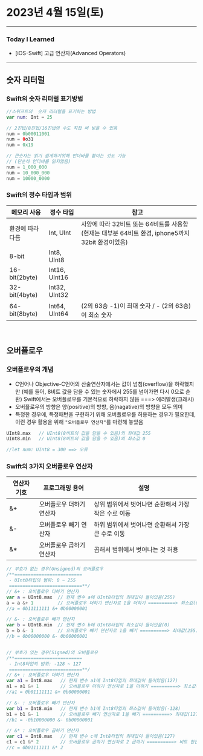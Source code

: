 # 2023년 4월 15일(토)

---

### Today I Learned 

- [iOS-Swift] 고급 연산자(Advanced Operators)

---

## 숫자 리터럴

### Swift의 숫자 리터럴 표기방법

```swift
//스위프트의	 숫자 리터럴을 표기하는 방법
var num: Int = 25

// 2진법/8진법/16진법의 수도 직접 써 넣을 수 있음
num = 0b00011001
num = 0o31
num = 0x19

// 큰숫자는 읽기 쉽게하기위해 언더바를 붙이는 것도 가능
// (단순히 언더바를 읽지않음)
num = 1_000_000
num = 10_000_000
num = 10000_0000
```

### Swift의 정수 타입과 범위

| 메모리 사용      | 정수 타입     | 참고                                                         |
| ---------------- | ------------- | ------------------------------------------------------------ |
| 환경에 따라 다름 | Int, UInt     | 사양에 따라 32비트 또는 64비트를 사용함 (현재는 대부분 64비트 환경, iphone5까지 32bit 환경이었음) |
| 8-bit            | Int8, UInt8   |                                                              |
| 16-bit(2byte)    | Int16, UInt16 |                                                              |
| 32-bit(4byte)    | Int32, UInt32 |                                                              |
| 64-bit(8byte)    | Int64, UInt64 | (2의 63승 -1)이 최대 숫자 / - (2의 63승)이 최소 숫자         |

<br/>

## 오버플로우

### 오버플로우의 개념

- C언어나 Objective-C언어의 산술연산자에서는 값이 넘침(overflow)을 허락했지만 (예를 들어, 8비트 값을 담을 수 있는 숫자에서 255를 넘어가면 다시 0으로 순환) Swift에서는 오버플로우를 기본적으로 허락하지 않음 ===> 에러발생(크래시)
- 오버플로우의 방향은 양(positive)의 방향, 음(nagative)의 방향을 모두 의미
- 특정한 경우에, 특정패턴을 구현하기 위해 오버플로우를 허용하는 경우가 필요한데, 이런 경우 활용을 위해 `"오버플로우 연산자"`를 마련해 놓았음

```swift
UInt8.max   // UInt8(8비트의 값을 담을 수 있음)의 최대값 255
UInt8.min   // UInt8(8비트의 값을 담을 수 있음)의 최소값 0

//let num: UInt8 = 300 ==> 오류
```

### Swift의 3가지 오버플로우 연산자

| 연산자 기호 | 프로그래밍 용어          | 설명                                                |
| ----------- | ------------------------ | --------------------------------------------------- |
| &+          | 오버플로우 더하기 연산자 | 상위 범위에서 벗어나면 순환해서 가장 작은 수로 이동 |
| &-          | 오버플로우 빼기 연산자   | 하위 범위에서 벗어나면 순환해서 가장 큰 수로 이동   |
| &*          | 오버플로우 곱하기 연산자 | 곱해서 범위에서 벗어나는 것 허용                    |

```swift
// 부호가 없는 경우(Unsigned)의 오버플로우
/**=========================
 - UInt8타입의 범위: 0 ~ 255
 ===========================**/
// &+ : 오버플로우 더하기 연산자
var a = UInt8.max  // 현재 변수 a에 UInt8타입의 최대값이 들어있음(255)
a = a &+ 1         // 오버플로우 더하기 연산자로 1을 더하기 ==========> 최소값(0)으로 이동
//a = 0b11111111 &+ 0b00000001

// &- : 오버플로우 빼기 연산자
var b = UInt8.min  // 현재 변수 b에 UInt8타입의 최소값이 들어있음(0)
b = b &- 1         // 오버플로우 빼기 연산자로 1을 빼기 ==========> 최대값(255)으로 이동
//b = 0b00000000 &- 0b00000001


// 부호가 있는 경우(Signed)의 오버플로우
/**=========================
 - Int8타입의 범위: -128 ~ 127
 ===========================**/
// &+ : 오버플로우 더하기 연산자
var a1 = Int8.max   // 현재 변수 a1에 Int8타입의 최대값이 들어있음(127)
a1 = a1 &+ 1        // 오버플로우 더하기 연산자로 1을 더하기 ==========> 최소값(-128)으로 이동
//a1 = 0b01111111 &+ 0b00000001

// &- : 오버플로우 빼기 연산자
var b1 = Int8.min   // 현재 변수 b1에 Int8타입의 최소값이 들어있음(-128)
b1 = b1 &- 1        // 오버플로우 빼기 연산자로 1을 빼기 ==========> 최대값(127)으로 이동
//b1 = -0b10000000 &- 0b00000001

// &* : 오버플로우 곱하기 연산자
var c1 = Int8.max   // 현재 변수 c에 Int8타입의 최대값이 들어있음(127)
c1 = c1 &* 2        // 오버플로우 곱하기 연산자로 2 곱하기 ==========> 비트 한칸씩 이동
//c = 0b01111111 &* 2
```